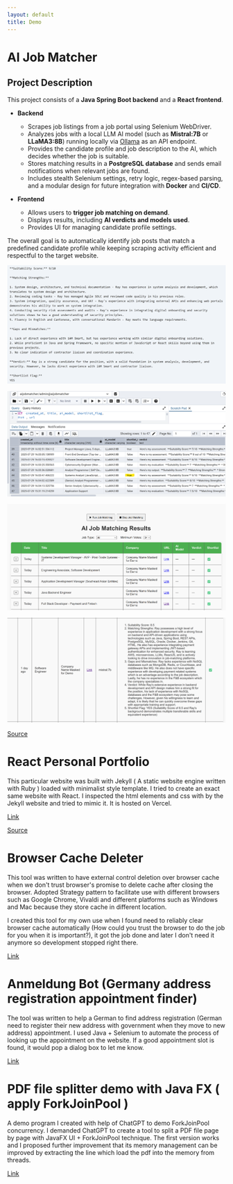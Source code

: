 ```yaml
---
layout: default
title: Demo
---
```


# AI Job Matcher

## Project Description  

This project consists of a **Java Spring Boot backend** and a **React frontend**.  

- **Backend**  
  - Scrapes job listings from a job portal using Selenium WebDriver.  
  - Analyzes jobs with a local LLM AI model (such as **Mistral:7B** or **LLaMA3:8B**) running locally via [Ollama](https://ollama.com/) as an API endpoint.  
  - Provides the candidate profile and job description to the AI, which decides whether the job is suitable.  
  - Stores matching results in a **PostgreSQL database** and sends email notifications when relevant jobs are found.  
  - Includes stealth Selenium settings, retry logic, regex-based parsing, and a modular design for future integration with **Docker** and **CI/CD**.  

- **Frontend**  
  - Allows users to **trigger job matching on demand**.  
  - Displays results, including **AI verdicts and models used**.  
  - Provides UI for managing candidate profile settings.  

The overall goal is to automatically identify job posts that match a predefined candidate profile while keeping scraping activity efficient and respectful to the target website.  

 ![AI Matcher Email](/assets/images/aimatcheremail.png)

 ![AI Matcher Result](/assets/images/aimatcherresult.png)

 ![UI Result 1](/assets/images/AIJobMatcherUI-1.png)
 
 ![UI Result 2](/assets/images/AIJobMatcherUI-2.png)

 [Source](https://github.com/waimanlam2019/AIJobSuggestion)

# React Personal Portfolio

 This particular website was built with Jekyll ( A static website engine written with Ruby ) loaded with minimalist style template. I tried to create an exact same website with React. I inspected the html elements and css with by the Jekyll website and tried to mimic it. It is hosted on Vercel.

 [Link](https://personalwebsite-gamma-nine.vercel.app/)

 [Source](https://github.com/waimanlam2019/personalwebsite)

# Browser Cache Deleter

 This tool was written to have external control deletion over browser cache when we don't trust browser's promise to delete cache after closing the browser. Adopted Strategy pattern to facilitate use with different browsers such as Google Chrome, Vivaldi and different platforms such as Windows and Mac because they store cache in different location.

 I created this tool for my own use when I found need to reliably clear browser cache automatically (How could you trust the browser to do the job for you when it is important?), it got the job done and later I don't need it anymore so development stopped right there.

 [Link](https://github.com/waimanlam2019/browser-cache-deleter/tree/master)

# Anmeldung Bot (Germany address registration appointment finder)

The tool was written to help a German to find address registration (German need to register their new address with government when they move to new address) appointment. I used Java + Selenium to automate the process of looking up the appointment on the website. If a good appointment slot is found, it would pop a dialog box to let me know.

[Link](https://github.com/waimanlam2019/AnmeldungBot)

# PDF file splitter demo with Java FX ( apply ForkJoinPool )

A demo program I created with help of ChatGPT to demo ForkJoinPool concurrency. I demanded ChatGPT to create a tool to split a PDF file page by page with JavaFX UI + ForkJoinPool technique. The first version works and I proposed further improvement that its memory management can be improved by extracting the line which load the pdf into the memory from threads.

[Link](https://github.com/waimanlam2019/pdfsplit-forkjoinpool) 
